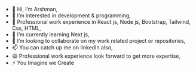 - 👋 Hi, I’m Arshman,
- 👀 I’m interested in development & programming,
- 🌱 Professional work experience in React js, Node js, Bootstrap, Tailwind, Css, HTML,
- 🌱 I’m currently learning Next js, 
- 💞️ I’m looking to collaborate on my work related project or repositories,
- 📫 You can catch up me on linkedIn also,
- 😄 Professional work experience look forward to get more expertise,
- ⚡ You Imagine we Create


